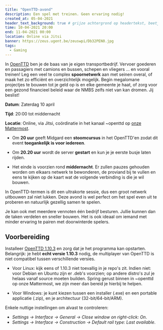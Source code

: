 ```yaml
---
title: "OpenTTD-avond"
description: Een spel met treinen. Geen ervaring nodig!
created_at: 05-04-2021
header_text_background: true # grijze achtergrond op headertekst, beetje leesbaarder
time: 10-04-2021 20:00
end: 11-04-2021 00:00
location: Online via Jitsi
banner: https://zeus.ugent.be/zeuswpi/Db32PEN0.jpg
tags:
  - Gaming
---
```


In [OpenTTD](https://www.openttd.org/) ben je de baas van je eigen transportbedrijf. Vervoer
goederen en passagiers met camions en bussen, schepen en vliegers … en vooral treinen! Leg een veel
te complex **spoornetwerk** aan met seinen overal, of maak het zo efficiënt en overzichtelijk
mogelijk. Begin megalomane projectjes te bouwen tot je geld op is en elke gemeente je haat, of zorg
voor een gezond financieel beleid waar de NMBS zelfs niet van kan dromen. Jij beslist!

**Datum**: Zaterdag 10 april

**Tijd**: 20:00 tot middernacht

**Locatie**: Online, via Jitsi, coördinatie in het kanaal ~openttd op [onze Mattermost](https://mattermost.zeus.gent/zeus/channels/openttd).

- Om **20 uur** geeft Midgard een **stoomcursus** in het OpenTTD'en zodat dit event **toegankelijk is
voor iedereen**.

- Om **20.20 uur** wordt de server **gestart** en kun je je eerste busje laten rijden.

- Het einde is voorzien rond **middernacht**. Er zullen pauzes gehouden worden om elkaars
netwerk te bewonderen, de proviand bij te vullen en eens te kijken op de kaart wat de volgende
verbinding is die je wil bouwen.

In OpenTTD-termen is dit een ultrakorte sessie, dus een groot netwerk uitbouwen zal niet lukken.
Deze avond is wel perfect om het spel even uit te proberen en natuurlijk gezellig samen te spelen.

Je kan ook met meerdere vennoten één bedrijf besturen. Jullie kunnen dan de taken verdelen en
sneller bouwen. Het is ook ideaal om iemand met minder ervaring te pairen met doorwinterde spelers.

## Voorbereiding
Installeer [OpenTTD 1.10.3](https://cdn.openttd.org/openttd-releases/1.10.3/) en zorg dat je
het programma kan opstarten. Belangrijk: je hebt **echt versie 1.10.3** nodig, de multiplayer van
OpenTTD is niet compatibel tussen verschillende versies.

- Voor Linux: kijk eens of 1.10.3 niet toevallig in je repo's zit. Indien niet: voor Debian en Ubuntu
zijn er .deb's voorzien; op andere distro's zul je helaas vanaf source moeten builden. Spring
gerust binnen in ~openttd op onze Mattermost, we zijn meer dan bereid je hierbij te helpen.

- Voor Windows: je kunt kiezen tussen een installer (.exe) en een portable applicatie (.zip), en je
architectuur (32-bit/64-bit/ARM).

Enkele nuttige instellingen om alvast te controleren:

- *Settings → Interface → General → Close window on right-click: On*.
- *Settings → Interface → Construction → Default rail type: Last available*.
